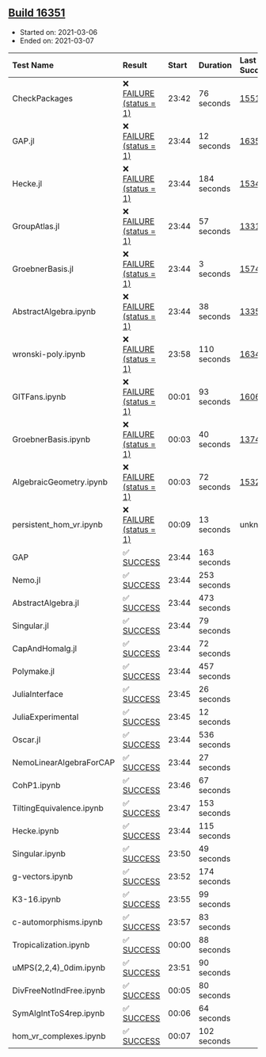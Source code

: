 ## [Build 16351](https://oscarci.mathematik.uni-kl.de/job/oscar/16351/)

* Started on: 2021-03-06
* Ended on: 2021-03-07

| Test Name    | Result | Start | Duration | Last Success | First Failure |
|:-------------|:-------|:------|:---------|:-------------|:--------------|
| CheckPackages | ❌ [FAILURE (status = 1)](https://oscarci.mathematik.uni-kl.de/job/oscar/16351/artifact/logs/build-16351/CheckPackages.log) | 23:42 | 76 seconds | [15514](https://oscarci.mathematik.uni-kl.de/job/oscar/15514/) | [15515](https://oscarci.mathematik.uni-kl.de/job/oscar/15515/) |
| GAP.jl | ❌ [FAILURE (status = 1)](https://oscarci.mathematik.uni-kl.de/job/oscar/16351/artifact/logs/build-16351/GAP.jl.log) | 23:44 | 12 seconds | [16350](https://oscarci.mathematik.uni-kl.de/job/oscar/16350/) | [16351](https://oscarci.mathematik.uni-kl.de/job/oscar/16351/) |
| Hecke.jl | ❌ [FAILURE (status = 1)](https://oscarci.mathematik.uni-kl.de/job/oscar/16351/artifact/logs/build-16351/Hecke.jl.log) | 23:44 | 184 seconds | [15344](https://oscarci.mathematik.uni-kl.de/job/oscar/15344/) | [15348](https://oscarci.mathematik.uni-kl.de/job/oscar/15348/) |
| GroupAtlas.jl | ❌ [FAILURE (status = 1)](https://oscarci.mathematik.uni-kl.de/job/oscar/16351/artifact/logs/build-16351/GroupAtlas.jl.log) | 23:44 | 57 seconds | [13311](https://oscarci.mathematik.uni-kl.de/job/oscar/13311/) | [13312](https://oscarci.mathematik.uni-kl.de/job/oscar/13312/) |
| GroebnerBasis.jl | ❌ [FAILURE (status = 1)](https://oscarci.mathematik.uni-kl.de/job/oscar/16351/artifact/logs/build-16351/GroebnerBasis.jl.log) | 23:44 | 3 seconds | [15745](https://oscarci.mathematik.uni-kl.de/job/oscar/15745/) | [15746](https://oscarci.mathematik.uni-kl.de/job/oscar/15746/) |
| AbstractAlgebra.ipynb | ❌ [FAILURE (status = 1)](https://oscarci.mathematik.uni-kl.de/job/oscar/16351/artifact/logs/build-16351/AbstractAlgebra.ipynb.log) | 23:44 | 38 seconds | [13355](https://oscarci.mathematik.uni-kl.de/job/oscar/13355/) | [13356](https://oscarci.mathematik.uni-kl.de/job/oscar/13356/) |
| wronski-poly.ipynb | ❌ [FAILURE (status = 1)](https://oscarci.mathematik.uni-kl.de/job/oscar/16351/artifact/logs/build-16351/wronski-poly.ipynb.log) | 23:58 | 110 seconds | [16347](https://oscarci.mathematik.uni-kl.de/job/oscar/16347/) | [16348](https://oscarci.mathematik.uni-kl.de/job/oscar/16348/) |
| GITFans.ipynb | ❌ [FAILURE (status = 1)](https://oscarci.mathematik.uni-kl.de/job/oscar/16351/artifact/logs/build-16351/GITFans.ipynb.log) | 00:01 | 93 seconds | [16068](https://oscarci.mathematik.uni-kl.de/job/oscar/16068/) | [16069](https://oscarci.mathematik.uni-kl.de/job/oscar/16069/) |
| GroebnerBasis.ipynb | ❌ [FAILURE (status = 1)](https://oscarci.mathematik.uni-kl.de/job/oscar/16351/artifact/logs/build-16351/GroebnerBasis.ipynb.log) | 00:03 | 40 seconds | [13748](https://oscarci.mathematik.uni-kl.de/job/oscar/13748/) | [13749](https://oscarci.mathematik.uni-kl.de/job/oscar/13749/) |
| AlgebraicGeometry.ipynb | ❌ [FAILURE (status = 1)](https://oscarci.mathematik.uni-kl.de/job/oscar/16351/artifact/logs/build-16351/AlgebraicGeometry.ipynb.log) | 00:03 | 72 seconds | [15322](https://oscarci.mathematik.uni-kl.de/job/oscar/15322/) | [15323](https://oscarci.mathematik.uni-kl.de/job/oscar/15323/) |
| persistent_hom_vr.ipynb | ❌ [FAILURE (status = 1)](https://oscarci.mathematik.uni-kl.de/job/oscar/16351/artifact/logs/build-16351/persistent_hom_vr.ipynb.log) | 00:09 | 13 seconds | unknown | unknown |
| GAP | ✅ [SUCCESS](https://oscarci.mathematik.uni-kl.de/job/oscar/16351/artifact/logs/build-16351/GAP.log) | 23:44 | 163 seconds |  |  |
| Nemo.jl | ✅ [SUCCESS](https://oscarci.mathematik.uni-kl.de/job/oscar/16351/artifact/logs/build-16351/Nemo.jl.log) | 23:44 | 253 seconds |  |  |
| AbstractAlgebra.jl | ✅ [SUCCESS](https://oscarci.mathematik.uni-kl.de/job/oscar/16351/artifact/logs/build-16351/AbstractAlgebra.jl.log) | 23:44 | 473 seconds |  |  |
| Singular.jl | ✅ [SUCCESS](https://oscarci.mathematik.uni-kl.de/job/oscar/16351/artifact/logs/build-16351/Singular.jl.log) | 23:44 | 79 seconds |  |  |
| CapAndHomalg.jl | ✅ [SUCCESS](https://oscarci.mathematik.uni-kl.de/job/oscar/16351/artifact/logs/build-16351/CapAndHomalg.jl.log) | 23:44 | 72 seconds |  |  |
| Polymake.jl | ✅ [SUCCESS](https://oscarci.mathematik.uni-kl.de/job/oscar/16351/artifact/logs/build-16351/Polymake.jl.log) | 23:44 | 457 seconds |  |  |
| JuliaInterface | ✅ [SUCCESS](https://oscarci.mathematik.uni-kl.de/job/oscar/16351/artifact/logs/build-16351/JuliaInterface.log) | 23:45 | 26 seconds |  |  |
| JuliaExperimental | ✅ [SUCCESS](https://oscarci.mathematik.uni-kl.de/job/oscar/16351/artifact/logs/build-16351/JuliaExperimental.log) | 23:45 | 12 seconds |  |  |
| Oscar.jl | ✅ [SUCCESS](https://oscarci.mathematik.uni-kl.de/job/oscar/16351/artifact/logs/build-16351/Oscar.jl.log) | 23:44 | 536 seconds |  |  |
| NemoLinearAlgebraForCAP | ✅ [SUCCESS](https://oscarci.mathematik.uni-kl.de/job/oscar/16351/artifact/logs/build-16351/NemoLinearAlgebraForCAP.log) | 23:44 | 27 seconds |  |  |
| CohP1.ipynb | ✅ [SUCCESS](https://oscarci.mathematik.uni-kl.de/job/oscar/16351/artifact/logs/build-16351/CohP1.ipynb.log) | 23:46 | 67 seconds |  |  |
| TiltingEquivalence.ipynb | ✅ [SUCCESS](https://oscarci.mathematik.uni-kl.de/job/oscar/16351/artifact/logs/build-16351/TiltingEquivalence.ipynb.log) | 23:47 | 153 seconds |  |  |
| Hecke.ipynb | ✅ [SUCCESS](https://oscarci.mathematik.uni-kl.de/job/oscar/16351/artifact/logs/build-16351/Hecke.ipynb.log) | 23:44 | 115 seconds |  |  |
| Singular.ipynb | ✅ [SUCCESS](https://oscarci.mathematik.uni-kl.de/job/oscar/16351/artifact/logs/build-16351/Singular.ipynb.log) | 23:50 | 49 seconds |  |  |
| g-vectors.ipynb | ✅ [SUCCESS](https://oscarci.mathematik.uni-kl.de/job/oscar/16351/artifact/logs/build-16351/g-vectors.ipynb.log) | 23:52 | 174 seconds |  |  |
| K3-16.ipynb | ✅ [SUCCESS](https://oscarci.mathematik.uni-kl.de/job/oscar/16351/artifact/logs/build-16351/K3-16.ipynb.log) | 23:55 | 99 seconds |  |  |
| c-automorphisms.ipynb | ✅ [SUCCESS](https://oscarci.mathematik.uni-kl.de/job/oscar/16351/artifact/logs/build-16351/c-automorphisms.ipynb.log) | 23:57 | 83 seconds |  |  |
| Tropicalization.ipynb | ✅ [SUCCESS](https://oscarci.mathematik.uni-kl.de/job/oscar/16351/artifact/logs/build-16351/Tropicalization.ipynb.log) | 00:00 | 88 seconds |  |  |
| uMPS(2,2,4)_0dim.ipynb | ✅ [SUCCESS](https://oscarci.mathematik.uni-kl.de/job/oscar/16351/artifact/logs/build-16351/uMPS-2-2-4-_0dim.ipynb.log) | 23:51 | 90 seconds |  |  |
| DivFreeNotIndFree.ipynb | ✅ [SUCCESS](https://oscarci.mathematik.uni-kl.de/job/oscar/16351/artifact/logs/build-16351/DivFreeNotIndFree.ipynb.log) | 00:05 | 80 seconds |  |  |
| SymAlgIntToS4rep.ipynb | ✅ [SUCCESS](https://oscarci.mathematik.uni-kl.de/job/oscar/16351/artifact/logs/build-16351/SymAlgIntToS4rep.ipynb.log) | 00:06 | 64 seconds |  |  |
| hom_vr_complexes.ipynb | ✅ [SUCCESS](https://oscarci.mathematik.uni-kl.de/job/oscar/16351/artifact/logs/build-16351/hom_vr_complexes.ipynb.log) | 00:07 | 102 seconds |  |  |
